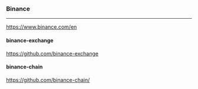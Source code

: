 ### Binance
---
https://www.binance.com/en

#### binance-exchange
https://github.com/binance-exchange

#### binance-chain
https://github.com/binance-chain/








```
```

```
```

```
```


